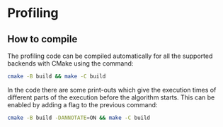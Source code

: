 
# Profiling
## How to compile
The profiling code can be compiled automatically for all the supported backends with CMake
using the command:
```bash
cmake -B build && make -C build
```
In the code there are some print-outs which give the execution times of different parts of
the execution before the algorithm starts. This can be enabled by adding a flag to the
previous command:
```bash
cmake -B build -DANNOTATE=ON && make -C build
```
